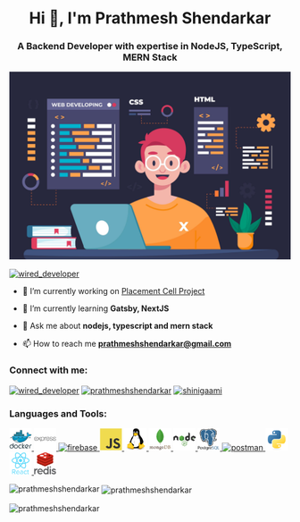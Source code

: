 <h1 align="center">Hi 👋, I'm Prathmesh Shendarkar</h1>
<h3 align="center">A Backend Developer with expertise in NodeJS, TypeScript, MERN Stack</h3>

<div align="center">

  ![Logo Dark](https://github.com/prathmeshshendarkar/prathmeshshendarkar/blob/main/4884785.jpg#gh-dark-mode-only)

</div>

<p align="left"> <a href="https://twitter.com/wired_developer" target="blank"><img src="https://img.shields.io/twitter/follow/wired_developer?logo=twitter&style=for-the-badge" alt="wired_developer" /></a> </p>

- 🔭 I’m currently working on [Placement Cell Project](https://github.com/prathmeshshendarkar/Placement-Cell)

- 🌱 I’m currently learning **Gatsby, NextJS**

- 💬 Ask me about **nodejs, typescript and mern stack**

- 📫 How to reach me **prathmeshshendarkar@gmail.com**

<h3 align="left">Connect with me:</h3>
<p align="left">
<a href="https://twitter.com/wired_developer" target="blank"><img align="center" src="https://raw.githubusercontent.com/rahuldkjain/github-profile-readme-generator/master/src/images/icons/Social/twitter.svg" alt="wired_developer" height="30" width="40" /></a>
<a href="https://linkedin.com/in/prathmeshshendarkar" target="blank"><img align="center" src="https://raw.githubusercontent.com/rahuldkjain/github-profile-readme-generator/master/src/images/icons/Social/linked-in-alt.svg" alt="prathmeshshendarkar" height="30" width="40" /></a>
<a href="https://www.leetcode.com/shinigaami" target="blank"><img align="center" src="https://raw.githubusercontent.com/rahuldkjain/github-profile-readme-generator/master/src/images/icons/Social/leet-code.svg" alt="shinigaami" height="30" width="40" /></a>
</p>

<h3 align="left">Languages and Tools:</h3>
<p align="left"> <a href="https://www.docker.com/" target="_blank" rel="noreferrer"> <img src="https://raw.githubusercontent.com/devicons/devicon/master/icons/docker/docker-original-wordmark.svg" alt="docker" width="40" height="40"/> </a> <a href="https://expressjs.com" target="_blank" rel="noreferrer"> <img src="https://raw.githubusercontent.com/devicons/devicon/master/icons/express/express-original-wordmark.svg" alt="express" width="40" height="40"/> </a> <a href="https://firebase.google.com/" target="_blank" rel="noreferrer"> <img src="https://www.vectorlogo.zone/logos/firebase/firebase-icon.svg" alt="firebase" width="40" height="40"/> </a> <a href="https://developer.mozilla.org/en-US/docs/Web/JavaScript" target="_blank" rel="noreferrer"> <img src="https://raw.githubusercontent.com/devicons/devicon/master/icons/javascript/javascript-original.svg" alt="javascript" width="40" height="40"/> </a> <a href="https://www.linux.org/" target="_blank" rel="noreferrer"> <img src="https://raw.githubusercontent.com/devicons/devicon/master/icons/linux/linux-original.svg" alt="linux" width="40" height="40"/> </a> <a href="https://www.mongodb.com/" target="_blank" rel="noreferrer"> <img src="https://raw.githubusercontent.com/devicons/devicon/master/icons/mongodb/mongodb-original-wordmark.svg" alt="mongodb" width="40" height="40"/> </a> <a href="https://nodejs.org" target="_blank" rel="noreferrer"> <img src="https://raw.githubusercontent.com/devicons/devicon/master/icons/nodejs/nodejs-original-wordmark.svg" alt="nodejs" width="40" height="40"/> </a> <a href="https://www.postgresql.org" target="_blank" rel="noreferrer"> <img src="https://raw.githubusercontent.com/devicons/devicon/master/icons/postgresql/postgresql-original-wordmark.svg" alt="postgresql" width="40" height="40"/> </a> <a href="https://postman.com" target="_blank" rel="noreferrer"> <img src="https://www.vectorlogo.zone/logos/getpostman/getpostman-icon.svg" alt="postman" width="40" height="40"/> </a> <a href="https://www.python.org" target="_blank" rel="noreferrer"> <img src="https://raw.githubusercontent.com/devicons/devicon/master/icons/python/python-original.svg" alt="python" width="40" height="40"/> </a> <a href="https://reactjs.org/" target="_blank" rel="noreferrer"> <img src="https://raw.githubusercontent.com/devicons/devicon/master/icons/react/react-original-wordmark.svg" alt="react" width="40" height="40"/> </a> <a href="https://redis.io" target="_blank" rel="noreferrer"> <img src="https://raw.githubusercontent.com/devicons/devicon/master/icons/redis/redis-original-wordmark.svg" alt="redis" width="40" height="40"/> </a> </p>

<p><img align="left" src="https://github-readme-stats.vercel.app/api/top-langs?username=prathmeshshendarkar&show_icons=true&locale=en&layout=compact" alt="prathmeshshendarkar" /></p>

<p>&nbsp;<img align="center" src="https://github-readme-stats.vercel.app/api?username=prathmeshshendarkar&show_icons=true&locale=en" alt="prathmeshshendarkar" /></p>

<p><img align="center" src="https://github-readme-streak-stats.herokuapp.com/?user=prathmeshshendarkar&" alt="prathmeshshendarkar" /></p>

